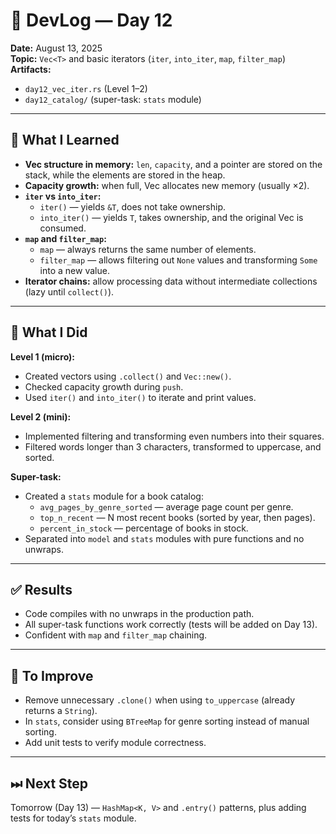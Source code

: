 # 📓 DevLog — Day 12

**Date:** August 13, 2025  
**Topic:** `Vec<T>` and basic iterators (`iter`, `into_iter`, `map`, `filter_map`)  
**Artifacts:**  
- `day12_vec_iter.rs` (Level 1–2)  
- `day12_catalog/` (super-task: `stats` module)  

---

## 🧠 What I Learned
- **Vec structure in memory:** `len`, `capacity`, and a pointer are stored on the stack, while the elements are stored in the heap.
- **Capacity growth:** when full, Vec allocates new memory (usually ×2).
- **`iter` vs `into_iter`:**
  - `iter()` — yields `&T`, does not take ownership.
  - `into_iter()` — yields `T`, takes ownership, and the original Vec is consumed.
- **`map` and `filter_map`:**
  - `map` — always returns the same number of elements.
  - `filter_map` — allows filtering out `None` values and transforming `Some` into a new value.
- **Iterator chains:** allow processing data without intermediate collections (lazy until `collect()`).

---

## 🔨 What I Did
**Level 1 (micro):**
- Created vectors using `.collect()` and `Vec::new()`.
- Checked capacity growth during `push`.
- Used `iter()` and `into_iter()` to iterate and print values.

**Level 2 (mini):**
- Implemented filtering and transforming even numbers into their squares.
- Filtered words longer than 3 characters, transformed to uppercase, and sorted.

**Super-task:**
- Created a `stats` module for a book catalog:
  - `avg_pages_by_genre_sorted` — average page count per genre.
  - `top_n_recent` — N most recent books (sorted by year, then pages).
  - `percent_in_stock` — percentage of books in stock.
- Separated into `model` and `stats` modules with pure functions and no unwraps.

---

## ✅ Results
- Code compiles with no unwraps in the production path.
- All super-task functions work correctly (tests will be added on Day 13).
- Confident with `map` and `filter_map` chaining.

---

## 📌 To Improve
- Remove unnecessary `.clone()` when using `to_uppercase` (already returns a `String`).
- In `stats`, consider using `BTreeMap` for genre sorting instead of manual sorting.
- Add unit tests to verify module correctness.

---

## ⏭ Next Step
Tomorrow (Day 13) — `HashMap<K, V>` and `.entry()` patterns, plus adding tests for today’s `stats` module.

